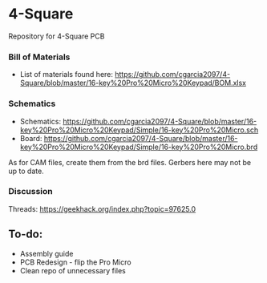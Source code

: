 # 4-Square
Repository for 4-Square PCB

### Bill of Materials
- List of materials found here: https://github.com/cgarcia2097/4-Square/blob/master/16-key%20Pro%20Micro%20Keypad/BOM.xlsx

### Schematics
- Schematics: https://github.com/cgarcia2097/4-Square/blob/master/16-key%20Pro%20Micro%20Keypad/Simple/16-key%20Pro%20Micro.sch
- Board: https://github.com/cgarcia2097/4-Square/blob/master/16-key%20Pro%20Micro%20Keypad/Simple/16-key%20Pro%20Micro.brd

As for CAM files, create them from the brd files. Gerbers here may not be up to date.

### Discussion
Threads: https://geekhack.org/index.php?topic=97625.0

## To-do:
- Assembly guide 
- PCB Redesign - flip the Pro Micro 
- Clean repo of unnecessary files

